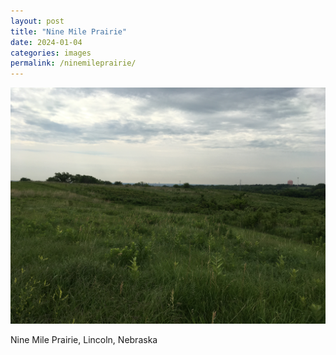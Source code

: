 ```yaml
---
layout: post
title: "Nine Mile Prairie"
date: 2024-01-04
categories: images
permalink: /ninemileprairie/
---
```


![Nine Mile Prairie](https://github.com/matthewjmiller/mattmiller/blob/gh-pages/_assets/IMG_8543%202.JPG?raw=true)

Nine Mile Prairie, Lincoln, Nebraska